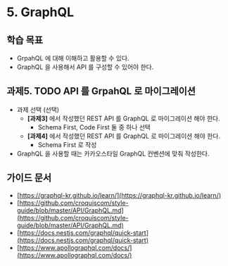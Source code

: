 # 5. GraphQL

## 학습 목표

- GrpahQL 에 대해 이해하고 활용할 수 있다.
- GraphQL 을 사용해서 API 를 구성할 수 있어야 한다.

## 과제5. TODO API 를 GrpahQL 로 마이그레이션

- 과제 선택 (선택)
    - **[과제3]** 에서 작성했던 REST API 를 GraphQL 로 마이그레이션 해야 한다.
        - Schema First, Code First 둘 중 하나 선택
    - **[과제4]** 에서 작성했던 REST API 를 GraphQL 로 마이그레이션 해야 한다.
        - Schema First 로 작성
- GraphQL 을 사용할 때는 카카오스타일 GraphQL 컨벤션에 맞춰 작성한다.

## 가이드 문서

- [https://graphql-kr.github.io/learn/](https://graphql-kr.github.io/learn/)
- [https://github.com/croquiscom/style-guide/blob/master/API/GraphQL.md](https://github.com/croquiscom/style-guide/blob/master/API/GraphQL.md)
- [https://docs.nestjs.com/graphql/quick-start](https://docs.nestjs.com/graphql/quick-start)
- [https://www.apollographql.com/docs/](https://www.apollographql.com/docs/)